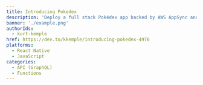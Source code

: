 ```yaml
---
title: Introducing Pokedex
description: 'Deploy a full stack Pokédex app backed by AWS AppSync and AWS Lambda in minutes.'
banner: './example.png'
authorIds:
  - kurt-kemple
href: https://dev.to/kkemple/introducing-pokedex-4976
platforms:
  - React Native
  - JavaScript
categories:
  - API (GraphQL)
  - Functions
---
```

